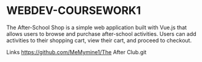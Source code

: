 # WEBDEV-COURSEWORK1
The After-School Shop is a simple web application built with Vue.js that allows users to browse and purchase after-school activities. Users can add activities to their shopping cart, view their cart, and proceed to checkout.

Links
https://github.com/MeMymine1/The After Club.git
